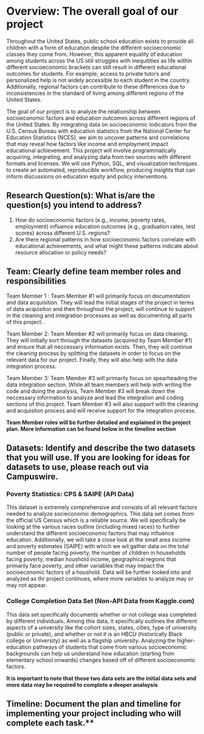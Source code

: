 # Overview: The overall goal of our project

Throughout the United States, public school education exists to provide all children with a form of education despite the different socioeconomic classes they come from. However, this apparent equality of education among students across the US still struggles with inequitities as life within different socioeconomic brackets can still result in different educational outcomes for students. For example, access to private tutors and personalized help is not widely accessible to each student in the country. Additionally, regional factors can contribute to these differences due to inconsistencies in the standard of living among different regions of the United States. 

The goal of our project is to analyze the relationship between socioeconomic factors and education outcomes across different regions of the United States. By integrating data on socioeconomic indicators from the U.S. Census Bureau with education statistics from the National Center for Education Statistics (NCES), we aim to uncover patterns and correlations that may reveal how factors like income and employment impact educational achievement. This project will involve programmatically acquiring, integrating, and analyzing data from two sources with different formats and licenses. We will use Python, SQL, and visualization techniques to create an automated, reproducible workflow, 
producing insights that can inform discussions on education equity and policy interventions.

## Research Question(s): What is/are the question(s) you intend to address?

1. How do socioeconomic factors (e.g., income, poverty rates, employment) influence education outcomes (e.g., graduation rates, test scores) across different U.S. regions?
2. Are there regional patterns in how socioeconomic factors correlate with educational achievements, and what might these patterns indicate about resource allocation or policy needs?

## Team: Clearly define team member roles and responsibilities 

Team Member 1 : Team Member #1 will primarily focus on documentation and data acquisition. They will lead the initial stages of the project in terms of data acquisiton and then throughout the project, will continue to support in the cleaning and integration processes as well as documenting all parts of this project. . 

Team Member 2: Team Member #2 will primarily focus on data cleaning. They will initially sort through the datasets (acquired by Team Member #1) and ensure that all neccessary information exists. Then, they will continue the cleaning process by splitting the datasets in order to focus on the relevant data for our project. Finally, they will also help with the data integration process. 

Team Member 3: Team Member #3 will primarily focus on spearheading the data integration section. While all team members will help with writing the code and doing the analysis, Team Member #3 will break down the neccessary information to analyze and lead the integration and coding sections of this project. Team Member #3 will also support with the cleaning and acquisiton process and will receive support for the integration process. 

**Team Member roles will be further detailed and explained in the project plan. More information can be found below in the timeline section**

## Datasets: Identify and describe the two datasets that you will use. If you are looking for ideas for datasets to use, please reach out via Campuswire.

### Poverty Statistics: CPS & SAIPE (API Data)

This dataset is extremely comprehensive and consists of all relevant factors needed to analyze socieconomic demographics. This data set comes from the official US Census which is a reliable source. We will specifically be looking at the various races outline (including mixed races) to further understand the different socioeconomic factors that may influence education. Additionally, we will take a close look at the small area income and poverty estimates (SAIPE) with which we wil gather data on the total number of people facing poverty, the number of children in households facing poverty, median houshold income, geographical regions that primarily face poverty, and other variables that may impact the socioeconomic factors of a houshold. Data will be further looked into and analyzed as thr project continues, where more variables to analyze may or may not appear. 

### College Completion Data Set (Non-API Data from Kaggle.com)

This data set specifically documents whether or not college was completed by different individuals. Among this data, it specifically outlines the different aspects of a university like the cohort sizes, states, cities, type of university (public or private), and whether or not it is an HBCU (historically Black college or University) as well as a flagship university. Analyzing the higher-education pathways of students that come from various socioeconomic backgrounds can help us understand how education (starting from elementary school onwards) changes based off of different socioeconomic factors.

**It is important to note that these two data sets are the initial data sets and more data may be required to complete a deeper analaysis**

## Timeline: Document the plan and timeline for implementing your project including who will complete each task.**

